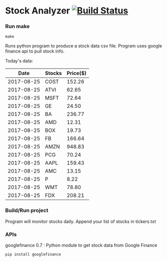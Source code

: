 # Stock Analyzer [![Build Status](https://travis-ci.org/ogoyal/StockAnalyzer.svg?branch=master)](https://travis-ci.org/ogoyal/StockAnalyzer)

### Run make
```
make
```

Runs python program to produce a stock data csv file. Program uses google finance api to pull stock info.

Today's data:

| Date| Stocks| Price($) | 
| --- | --- | ---  | 
| 2017-08-25| COST| 152.26 | 
| 2017-08-25| ATVI| 62.65 | 
| 2017-08-25| MSFT| 72.64 | 
| 2017-08-25| GE| 24.50 | 
| 2017-08-25| BA| 236.77 | 
| 2017-08-25| AMD| 12.31 | 
| 2017-08-25| BOX| 19.73 | 
| 2017-08-25| FB| 166.64 | 
| 2017-08-25| AMZN| 948.83 | 
| 2017-08-25| PCG| 70.24 | 
| 2017-08-25| AAPL| 159.43 | 
| 2017-08-25| AMC| 13.15 | 
| 2017-08-25| P| 8.22 | 
| 2017-08-25| WMT| 78.80 | 
| 2017-08-25| FDX| 208.21 | 

### Build/Run project

Program will monitor stocks daily. Append your list of stocks in tickers.txt

### APIs
googlefinance 0.7 : Python module to get stock data from Google Finance

```
pip install googlefinance
```

